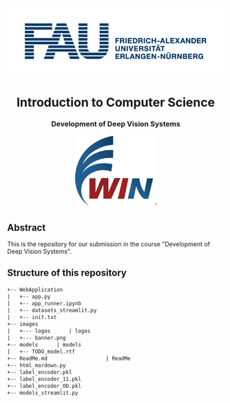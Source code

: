 <div style="border-bottom:none;">
	<div align="center">
		<img src="images/logos/FAU_logo.png" width="700">
		<h1><b>Introduction to Computer Science</b></h1>
		<h3>Development of Deep Vision Systems</h3>
		<img src="images/logos/win_crop.png" height="170">˘
	</div>
</div>

## Abstract
This is the repository for our submission in the course "Development of Deep Vision Systems".

## Structure of this repository
```
+-- WebApplication
|   +-- app.py       			
|   +-- app_runner.ipynb
|   +-- datasets_streamlit.py
|   +-- init.txt
+-- images
|   +--- logos      | logos
|   +--- banner.png
+-- models      | models
|   +-- TODO_model.rtf
+-- ReadMe.md 					| ReadMe
+-- html_mardown.py
+-- label_encoder.pkl
+-- label_encoder_11.pkl
+-- label_encoder_OD.pkl
+-- models_streamlit.py
```
